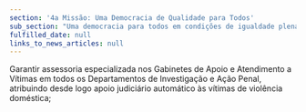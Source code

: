 ```yaml
---
section: '4a Missão: Uma Democracia de Qualidade para Todos'
sub_section: "Uma democracia para todos em condições de igualdade plena"
fulfilled_date: null
links_to_news_articles: null
---
```


Garantir assessoria especializada nos Gabinetes de Apoio e Atendimento a Vítimas em todos os Departamentos de Investigação e Ação Penal, atribuindo desde logo apoio judiciário automático às vítimas de violência doméstica;